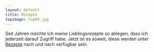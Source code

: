 ```yaml
---
layout: default
title: Rezepte
topimage: top00.jpg
---
```


Seit Jahren möchte ich meine Lieblingsrezepte so ablegen, dass ich jederzeit darauf Zugriff habe. Jetzt ist es soweit, diese werden unter [Rezepte](rezepte) nach und nach verfügbar sein.

